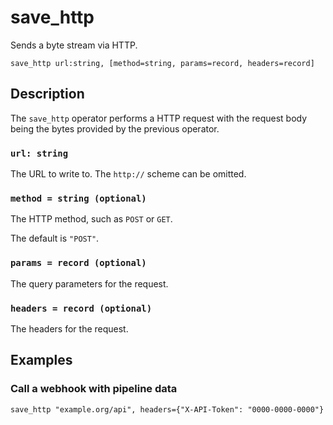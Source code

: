 # save_http

Sends a byte stream via HTTP.

```tql
save_http url:string, [method=string, params=record, headers=record]
```

## Description

The `save_http` operator performs a HTTP request with the request body being the
bytes provided by the previous operator.

### `url: string`

The URL to write to. The `http://` scheme can be omitted.

### `method = string (optional)`

The HTTP method, such as `POST` or `GET`.

The default is `"POST"`.

### `params = record (optional)`

The query parameters for the request.

### `headers = record (optional)`

The headers for the request.

## Examples

### Call a webhook with pipeline data

```tql
save_http "example.org/api", headers={"X-API-Token": "0000-0000-0000"}
```
